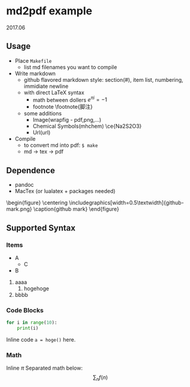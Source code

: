 # md2pdf example
2017.06

## Usage
- Place `Makefile`
    - list md filenames you want to compile
- Write markdown
    - github flavored markdown style: section(#), item list, numbering, immidiate newline
    - with direct LaTeX syntax
        - math between dollers $e^{\pi i} = -1$
        - footnote \footnote{脚注}
    - some additions
        - Image(wrapfig - pdf,png,...)
        - Chemical Symbols(mhchem) \ce{Na2S2O3}
        - Url(url)
- Compile
    - to convert md into pdf: `$ make`
    - md -> tex -> pdf

## Dependence
- pandoc
- MacTex (or lualatex + packages needed)


\begin{figure}
\centering
\includegraphics[width=0.5\textwidth]{github-mark.png}
\caption{github mark}
\end{figure}

## Supported Syntax
### Items
- A
    - C
- B

1. aaaa
    1. hogehoge
2. bbbb

### Code Blocks
```python
for i in range(10):
    print(i)
```

Inline code `a = hoge()` here.

### Math
Inline $\pi$
Separated math below:
$$\sum_n f(n)$$

